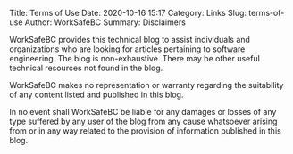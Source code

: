 Title: Terms of Use
Date: 2020-10-16 15:17
Category: Links
Slug: terms-of-use
Author: WorkSafeBC
Summary: Disclaimers

WorkSafeBC provides this technical blog to assist individuals and organizations who are looking for articles pertaining to software engineering. The blog is non-exhaustive. There may be other useful technical resources not found in the blog.

WorkSafeBC makes no representation or warranty regarding the suitability of any content listed and published in this blog.

In no event shall WorkSafeBC be liable for any damages or losses of any type suffered by any user of the blog from any cause whatsoever arising from or in any way related to the provision of information published in this blog.
